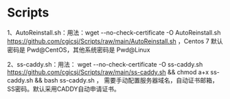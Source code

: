 # Scripts
1、AutoReinstall.sh：用法：wget --no-check-certificate -O AutoReinstall.sh https://github.com/cgicsj/Scripts/raw/main/AutoReinstall.sh  ，Centos 7 默认密码是 Pwd@CentOS，其他系统密码是 Pwd@Linux

2、ss-caddy.sh：用法： wget --no-check-certificate -O ss-caddy.sh https://github.com/cgicsj/Scripts/raw/main/ss-caddy.sh && chmod a+x ss-caddy.sh && bash ss-caddy.sh   ，
需要手动配置服务器域名，自动证书邮箱，SS密码。默认采用CADDY自动申请证书。
